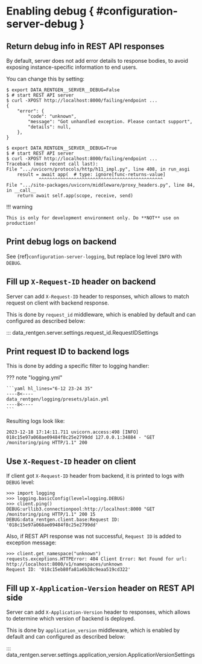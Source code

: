 # Enabling debug { #configuration-server-debug }

## Return debug info in REST API responses

By default, server does not add error details to response bodies,
to avoid exposing instance-specific information to end users.

You can change this by setting:

```console
$ export DATA_RENTGEN__SERVER__DEBUG=False
$ # start REST API server
$ curl -XPOST http://localhost:8000/failing/endpoint ...
{
    "error": {
        "code": "unknown",
        "message": "Got unhandled exception. Please contact support",
        "details": null,
    },
}
```

```console
$ export DATA_RENTGEN__SERVER__DEBUG=True
$ # start REST API server
$ curl -XPOST http://localhost:8000/failing/endpoint ...
Traceback (most recent call last):
File ".../uvicorn/protocols/http/h11_impl.py", line 408, in run_asgi
    result = await app(  # type: ignore[func-returns-value]
            ^^^^^^^^^^^^^^^^^^^^^^^^^^^^^^^^^^^^^^^^^^^^^^
File ".../site-packages/uvicorn/middleware/proxy_headers.py", line 84, in __call__
    return await self.app(scope, receive, send)
```

!!! warning

    This is only for development environment only. Do **NOT** use on production!

## Print debug logs on backend

See {ref}`configuration-server-logging`, but replace log level `INFO` with `DEBUG`.

## Fill up `X-Request-ID` header on backend

Server can add `X-Request-ID` header to responses, which allows to match request on client with backend response.

This is done by `request_id` middleware, which is enabled by default and can configured as described below:

::: data_rentgen.server.settings.request_id.RequestIDSettings

## Print request ID to backend logs

This is done by adding a specific filter to logging handler:

??? note "logging.yml"

    ```yaml hl_lines="6-12 23-24 35"
    ----8<----
    data_rentgen/logging/presets/plain.yml
    ----8<----
    ```

Resulting logs look like:

```text
2023-12-18 17:14:11.711 uvicorn.access:498 [INFO] 018c15e97a068ae09484f8c25e2799dd 127.0.0.1:34884 - "GET /monitoring/ping HTTP/1.1" 200
```

## Use `X-Request-ID` header on client

If client got `X-Request-ID` header from backend, it is printed to logs with `DEBUG` level:

```pycon
>>> import logging
>>> logging.basicConfig(level=logging.DEBUG)
>>> client.ping()
DEBUG:urllib3.connectionpool:http://localhost:8000 "GET /monitoring/ping HTTP/1.1" 200 15
DEBUG:data_rentgen.client.base:Request ID: '018c15e97a068ae09484f8c25e2799dd'
```

Also, if REST API response was not successful, `Request ID` is added to exception message:

```pycon
>>> client.get_namespace("unknown")
requests.exceptions.HTTPError: 404 Client Error: Not Found for url: http://localhost:8000/v1/namespaces/unknown
Request ID: '018c15eb80fa81a6b38c9eaa519cd322'
```

## Fill up `X-Application-Version` header on REST API side

Server can add `X-Application-Version` header to responses, which allows to determine which version of backend is deployed.

This is done by `application_version` middleware, which is enabled by default and can configured as described below:

::: data_rentgen.server.settings.application_version.ApplicationVersionSettings
